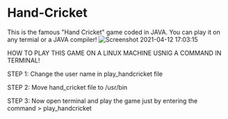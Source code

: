 # Hand-Cricket
This is the famous "Hand Cricket" game coded in JAVA. You can play it on any termial or a JAVA compiler!
![Screenshot 2021-04-12 17:03:15](https://user-images.githubusercontent.com/69082867/114389170-4b9d0e00-9bb2-11eb-9501-bf9be817d62d.png)

HOW TO PLAY THIS GAME ON A LINUX MACHINE USNIG A COMMAND IN TERMINAL!

STEP 1: Change the user name in play_handcricket file


STEP 2: Move hand_cricket file to /usr/bin


STEP 3: Now open terminal and play the game just by entering the command > play_handcricket


 
